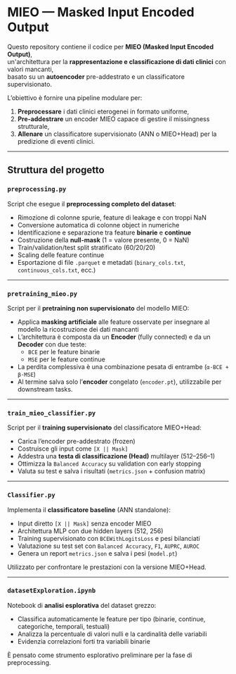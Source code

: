# MIEO — Masked Input Encoded Output

Questo repository contiene il codice per **MIEO (Masked Input Encoded Output)**,  
un'architettura per la **rappresentazione e classificazione di dati clinici** con valori mancanti,  
basato su un **autoencoder** pre-addestrato e un classificatore supervisionato.

L’obiettivo è fornire una pipeline modulare per:
1. **Preprocessare** i dati clinici eterogenei in formato uniforme,
2. **Pre-addestrare** un encoder MIEO capace di gestire il missingness strutturale,
3. **Allenare** un classificatore supervisionato (ANN o MIEO+Head) per la predizione di eventi clinici.

---

## Struttura del progetto

### `preprocessing.py`
Script che esegue il **preprocessing completo del dataset**:
- Rimozione di colonne spurie, feature di leakage e con troppi NaN  
- Conversione automatica di colonne object in numeriche  
- Identificazione e separazione tra feature **binarie** e **continue**  
- Costruzione della **null-mask** (1 = valore presente, 0 = NaN)  
- Train/validation/test split stratificato (60/20/20)  
- Scaling delle feature continue  
- Esportazione di file `.parquet` e metadati (`binary_cols.txt`, `continuous_cols.txt`, ecc.)


---

### `pretraining_mieo.py`
Script per il **pretraining non supervisionato** del modello MIEO:
- Applica **masking artificiale** alle feature osservate per insegnare al modello la ricostruzione dei dati mancanti  
- L’architettura è composta da un **Encoder** (fully connected) e da un **Decoder** con due teste:
  - `BCE` per le feature binarie
  - `MSE` per le feature continue  
- La perdita complessiva è una combinazione pesata di entrambe (`α·BCE + β·MSE`)  
- Al termine salva solo l’**encoder** congelato (`encoder.pt`), utilizzabile per downstream tasks.


---

### `train_mieo_classifier.py`
Script per il **training supervisionato** del classificatore MIEO+Head:
- Carica l’encoder pre-addestrato (frozen)
- Costruisce gli input come `[X || Mask]`
- Addestra una **testa di classificazione (Head)** multilayer (512–256–1)  
- Ottimizza la `Balanced Accuracy` su validation con early stopping  
- Valuta su test e salva i risultati (`metrics.json` + confusion matrix)

---

### `Classifier.py`
Implementa il **classificatore baseline** (ANN standalone):
- Input diretto `[X || Mask]` senza encoder MIEO  
- Architettura MLP con due hidden layers (512, 256)  
- Training supervisionato con `BCEWithLogitsLoss` e pesi bilanciati  
- Valutazione su test set con `Balanced Accuracy`, `F1`, `AUPRC`, `AUROC`  
- Genera un report `metrics.json` e salva i pesi (`model.pt`)

Utilizzato per confrontare le prestazioni con la versione MIEO+Head.

---

### `datasetExploration.ipynb`
Notebook di **analisi esplorativa** del dataset grezzo:
- Classifica automaticamente le feature per tipo (binarie, continue, categoriche, temporali, testuali)  
- Analizza la percentuale di valori nulli e la cardinalità delle variabili  
- Evidenzia correlazioni forti tra variabili binarie  

È pensato come strumento esplorativo preliminare per la fase di preprocessing.


